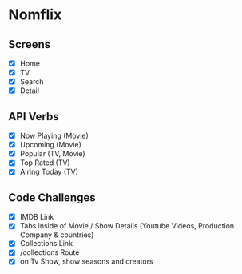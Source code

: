 # Nomflix

## Screens

- [x] Home
- [x] TV
- [x] Search
- [x] Detail

## API Verbs

- [x] Now Playing (Movie)
- [x] Upcoming (Movie)
- [x] Popular (TV, Movie)
- [x] Top Rated (TV)
- [x] Airing Today (TV)

## Code Challenges

- [x] IMDB Link
- [x] Tabs inside of Movie / Show Details (Youtube Videos, Production Company & countries)
- [x] Collections Link
- [x] /collections Route
- [x] on Tv Show, show seasons and creators

